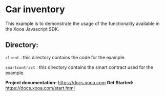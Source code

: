 # Car inventory 

This example is to demonstrate the usage of the functionality available in the Xooa Javascript SDK.

## Directory:

``client`` : this directory contains the code for the example.

``smartcontract`` : this directory contains the smart contract used for the example. 


**Project documentation:** <https://docs.xooa.com>
**Get Started:** <https://docs.xooa.com/start.html>